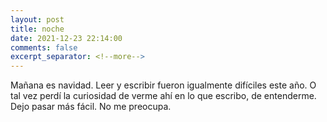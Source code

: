 ```yaml
---
layout: post
title: noche
date: 2021-12-23 22:14:00
comments: false
excerpt_separator: <!--more-->
---
```


Mañana es navidad. Leer y escribir fueron igualmente difíciles este año. O tal vez perdí la curiosidad de verme ahí en lo que escribo, de entenderme. Dejo pasar más fácil. No me preocupa. 


